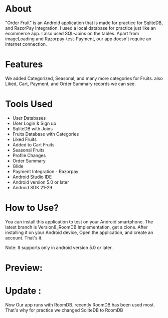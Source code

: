 # About

"Order Fruit" is an Android application that is made for practice for SqliteDB, and RazorPay Integration. I used a local database for practice just like an ecommerce app. I also used SQL-Joins on the tables. Apart from imageLoading and Razorpay-test-Payment, our app doesn't require an internet connection. 

# Features
We added Categorized, Seasonal, and many more categories for Fruits. also Liked, Cart, Payment, and Order Summary records we can see.


# Tools Used 
- User Databases
- User Login & Sign up
- SqliteDB with Joins
- Fruits Database with Categories
- Liked Fruits
- Added to Cart Fruits
- Seasonal Fruits
- Profile Changes
- Order Summary
- Glide
- Payment Integration - Razorpay
- Android Studio IDE
- Android version 5.0 or later
- Android SDK 21-29

# How to Use?
You can install this application to test on your Android smartphone. The latest branch is Version8_RoomDB Implementation, get a clone. After installing it on your Android device, Open the application, and create an account. That's it.

Note: It supports only in android version 5.0 or later.

# Preview:




# Update :
Now Our app runs with RoomDB. recently RoomDB has been used most. That's why for practice we changed SqliteDB to RoomDB
